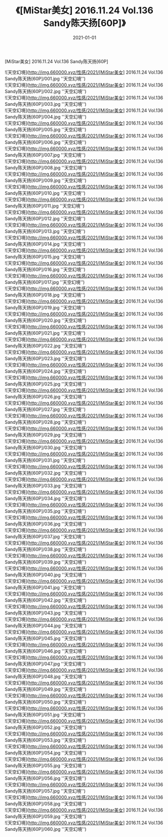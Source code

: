 ﻿---
layout: post
title:  《[MiStar美女] 2016.11.24 Vol.136 Sandy陈天扬[60P]》
date:   2021-01-01
img: http://img.660000.xyz/性感/2021/[MiStar美女] 2016.11.24 Vol.136 Sandy陈天扬[60P]/000.jpg
categories: [美女, 性感, 泳衣]
---

[MiStar美女] 2016.11.24 Vol.136 Sandy陈天扬[60P]



![天空幻境](http://img.660000.xyz/性感/2021/[MiStar美女] 2016.11.24 Vol.136 Sandy陈天扬[60P]/001.jpg ''天空幻境'') <br>
![天空幻境](http://img.660000.xyz/性感/2021/[MiStar美女] 2016.11.24 Vol.136 Sandy陈天扬[60P]/002.jpg ''天空幻境'') <br>
![天空幻境](http://img.660000.xyz/性感/2021/[MiStar美女] 2016.11.24 Vol.136 Sandy陈天扬[60P]/003.jpg ''天空幻境'') <br>
![天空幻境](http://img.660000.xyz/性感/2021/[MiStar美女] 2016.11.24 Vol.136 Sandy陈天扬[60P]/004.jpg ''天空幻境'') <br>
![天空幻境](http://img.660000.xyz/性感/2021/[MiStar美女] 2016.11.24 Vol.136 Sandy陈天扬[60P]/005.jpg ''天空幻境'') <br>
![天空幻境](http://img.660000.xyz/性感/2021/[MiStar美女] 2016.11.24 Vol.136 Sandy陈天扬[60P]/006.jpg ''天空幻境'') <br>
![天空幻境](http://img.660000.xyz/性感/2021/[MiStar美女] 2016.11.24 Vol.136 Sandy陈天扬[60P]/007.jpg ''天空幻境'') <br>
![天空幻境](http://img.660000.xyz/性感/2021/[MiStar美女] 2016.11.24 Vol.136 Sandy陈天扬[60P]/008.jpg ''天空幻境'') <br>
![天空幻境](http://img.660000.xyz/性感/2021/[MiStar美女] 2016.11.24 Vol.136 Sandy陈天扬[60P]/009.jpg ''天空幻境'') <br>
![天空幻境](http://img.660000.xyz/性感/2021/[MiStar美女] 2016.11.24 Vol.136 Sandy陈天扬[60P]/010.jpg ''天空幻境'') <br>
![天空幻境](http://img.660000.xyz/性感/2021/[MiStar美女] 2016.11.24 Vol.136 Sandy陈天扬[60P]/011.jpg ''天空幻境'') <br>
![天空幻境](http://img.660000.xyz/性感/2021/[MiStar美女] 2016.11.24 Vol.136 Sandy陈天扬[60P]/012.jpg ''天空幻境'') <br>
![天空幻境](http://img.660000.xyz/性感/2021/[MiStar美女] 2016.11.24 Vol.136 Sandy陈天扬[60P]/013.jpg ''天空幻境'') <br>
![天空幻境](http://img.660000.xyz/性感/2021/[MiStar美女] 2016.11.24 Vol.136 Sandy陈天扬[60P]/014.jpg ''天空幻境'') <br>
![天空幻境](http://img.660000.xyz/性感/2021/[MiStar美女] 2016.11.24 Vol.136 Sandy陈天扬[60P]/015.jpg ''天空幻境'') <br>
![天空幻境](http://img.660000.xyz/性感/2021/[MiStar美女] 2016.11.24 Vol.136 Sandy陈天扬[60P]/016.jpg ''天空幻境'') <br>
![天空幻境](http://img.660000.xyz/性感/2021/[MiStar美女] 2016.11.24 Vol.136 Sandy陈天扬[60P]/017.jpg ''天空幻境'') <br>
![天空幻境](http://img.660000.xyz/性感/2021/[MiStar美女] 2016.11.24 Vol.136 Sandy陈天扬[60P]/018.jpg ''天空幻境'') <br>
![天空幻境](http://img.660000.xyz/性感/2021/[MiStar美女] 2016.11.24 Vol.136 Sandy陈天扬[60P]/019.jpg ''天空幻境'') <br>
![天空幻境](http://img.660000.xyz/性感/2021/[MiStar美女] 2016.11.24 Vol.136 Sandy陈天扬[60P]/020.jpg ''天空幻境'') <br>
![天空幻境](http://img.660000.xyz/性感/2021/[MiStar美女] 2016.11.24 Vol.136 Sandy陈天扬[60P]/021.jpg ''天空幻境'') <br>
![天空幻境](http://img.660000.xyz/性感/2021/[MiStar美女] 2016.11.24 Vol.136 Sandy陈天扬[60P]/022.jpg ''天空幻境'') <br>
![天空幻境](http://img.660000.xyz/性感/2021/[MiStar美女] 2016.11.24 Vol.136 Sandy陈天扬[60P]/023.jpg ''天空幻境'') <br>
![天空幻境](http://img.660000.xyz/性感/2021/[MiStar美女] 2016.11.24 Vol.136 Sandy陈天扬[60P]/024.jpg ''天空幻境'') <br>
![天空幻境](http://img.660000.xyz/性感/2021/[MiStar美女] 2016.11.24 Vol.136 Sandy陈天扬[60P]/025.jpg ''天空幻境'') <br>
![天空幻境](http://img.660000.xyz/性感/2021/[MiStar美女] 2016.11.24 Vol.136 Sandy陈天扬[60P]/026.jpg ''天空幻境'') <br>
![天空幻境](http://img.660000.xyz/性感/2021/[MiStar美女] 2016.11.24 Vol.136 Sandy陈天扬[60P]/027.jpg ''天空幻境'') <br>
![天空幻境](http://img.660000.xyz/性感/2021/[MiStar美女] 2016.11.24 Vol.136 Sandy陈天扬[60P]/028.jpg ''天空幻境'') <br>
![天空幻境](http://img.660000.xyz/性感/2021/[MiStar美女] 2016.11.24 Vol.136 Sandy陈天扬[60P]/029.jpg ''天空幻境'') <br>
![天空幻境](http://img.660000.xyz/性感/2021/[MiStar美女] 2016.11.24 Vol.136 Sandy陈天扬[60P]/030.jpg ''天空幻境'') <br>
![天空幻境](http://img.660000.xyz/性感/2021/[MiStar美女] 2016.11.24 Vol.136 Sandy陈天扬[60P]/031.jpg ''天空幻境'') <br>
![天空幻境](http://img.660000.xyz/性感/2021/[MiStar美女] 2016.11.24 Vol.136 Sandy陈天扬[60P]/032.jpg ''天空幻境'') <br>
![天空幻境](http://img.660000.xyz/性感/2021/[MiStar美女] 2016.11.24 Vol.136 Sandy陈天扬[60P]/033.jpg ''天空幻境'') <br>
![天空幻境](http://img.660000.xyz/性感/2021/[MiStar美女] 2016.11.24 Vol.136 Sandy陈天扬[60P]/034.jpg ''天空幻境'') <br>
![天空幻境](http://img.660000.xyz/性感/2021/[MiStar美女] 2016.11.24 Vol.136 Sandy陈天扬[60P]/035.jpg ''天空幻境'') <br>
![天空幻境](http://img.660000.xyz/性感/2021/[MiStar美女] 2016.11.24 Vol.136 Sandy陈天扬[60P]/036.jpg ''天空幻境'') <br>
![天空幻境](http://img.660000.xyz/性感/2021/[MiStar美女] 2016.11.24 Vol.136 Sandy陈天扬[60P]/037.jpg ''天空幻境'') <br>
![天空幻境](http://img.660000.xyz/性感/2021/[MiStar美女] 2016.11.24 Vol.136 Sandy陈天扬[60P]/038.jpg ''天空幻境'') <br>
![天空幻境](http://img.660000.xyz/性感/2021/[MiStar美女] 2016.11.24 Vol.136 Sandy陈天扬[60P]/039.jpg ''天空幻境'') <br>
![天空幻境](http://img.660000.xyz/性感/2021/[MiStar美女] 2016.11.24 Vol.136 Sandy陈天扬[60P]/040.jpg ''天空幻境'') <br>
![天空幻境](http://img.660000.xyz/性感/2021/[MiStar美女] 2016.11.24 Vol.136 Sandy陈天扬[60P]/041.jpg ''天空幻境'') <br>
![天空幻境](http://img.660000.xyz/性感/2021/[MiStar美女] 2016.11.24 Vol.136 Sandy陈天扬[60P]/042.jpg ''天空幻境'') <br>
![天空幻境](http://img.660000.xyz/性感/2021/[MiStar美女] 2016.11.24 Vol.136 Sandy陈天扬[60P]/043.jpg ''天空幻境'') <br>
![天空幻境](http://img.660000.xyz/性感/2021/[MiStar美女] 2016.11.24 Vol.136 Sandy陈天扬[60P]/044.jpg ''天空幻境'') <br>
![天空幻境](http://img.660000.xyz/性感/2021/[MiStar美女] 2016.11.24 Vol.136 Sandy陈天扬[60P]/045.jpg ''天空幻境'') <br>
![天空幻境](http://img.660000.xyz/性感/2021/[MiStar美女] 2016.11.24 Vol.136 Sandy陈天扬[60P]/046.jpg ''天空幻境'') <br>
![天空幻境](http://img.660000.xyz/性感/2021/[MiStar美女] 2016.11.24 Vol.136 Sandy陈天扬[60P]/047.jpg ''天空幻境'') <br>
![天空幻境](http://img.660000.xyz/性感/2021/[MiStar美女] 2016.11.24 Vol.136 Sandy陈天扬[60P]/048.jpg ''天空幻境'') <br>
![天空幻境](http://img.660000.xyz/性感/2021/[MiStar美女] 2016.11.24 Vol.136 Sandy陈天扬[60P]/049.jpg ''天空幻境'') <br>
![天空幻境](http://img.660000.xyz/性感/2021/[MiStar美女] 2016.11.24 Vol.136 Sandy陈天扬[60P]/050.jpg ''天空幻境'') <br>
![天空幻境](http://img.660000.xyz/性感/2021/[MiStar美女] 2016.11.24 Vol.136 Sandy陈天扬[60P]/051.jpg ''天空幻境'') <br>
![天空幻境](http://img.660000.xyz/性感/2021/[MiStar美女] 2016.11.24 Vol.136 Sandy陈天扬[60P]/052.jpg ''天空幻境'') <br>
![天空幻境](http://img.660000.xyz/性感/2021/[MiStar美女] 2016.11.24 Vol.136 Sandy陈天扬[60P]/053.jpg ''天空幻境'') <br>
![天空幻境](http://img.660000.xyz/性感/2021/[MiStar美女] 2016.11.24 Vol.136 Sandy陈天扬[60P]/054.jpg ''天空幻境'') <br>
![天空幻境](http://img.660000.xyz/性感/2021/[MiStar美女] 2016.11.24 Vol.136 Sandy陈天扬[60P]/055.jpg ''天空幻境'') <br>
![天空幻境](http://img.660000.xyz/性感/2021/[MiStar美女] 2016.11.24 Vol.136 Sandy陈天扬[60P]/056.jpg ''天空幻境'') <br>
![天空幻境](http://img.660000.xyz/性感/2021/[MiStar美女] 2016.11.24 Vol.136 Sandy陈天扬[60P]/057.jpg ''天空幻境'') <br>
![天空幻境](http://img.660000.xyz/性感/2021/[MiStar美女] 2016.11.24 Vol.136 Sandy陈天扬[60P]/058.jpg ''天空幻境'') <br>
![天空幻境](http://img.660000.xyz/性感/2021/[MiStar美女] 2016.11.24 Vol.136 Sandy陈天扬[60P]/059.jpg ''天空幻境'') <br>
![天空幻境](http://img.660000.xyz/性感/2021/[MiStar美女] 2016.11.24 Vol.136 Sandy陈天扬[60P]/060.jpg ''天空幻境'') <br>